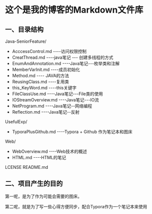 # 这个是我的博客的Markdown文件库
 ## 一、目录结构

Java-SeniorFeature/

+ AcccessControl.md             ----访问权限控制
+ CreatThread.md                  ----java笔记 --- 创建多线程的方式
+ EnumAndAnnotation.md   ----Java笔记---枚举类和注解
+ MemberVarInit.md              ----成员初始化
+ Method.md                           ---- JAVA的方法
+ ReusingClass.md                  ----复用类
+ this_KeyWord.md                 ----this关键字
+ FileClassUse.md                   ----Java笔记---File类的使用
+ IOStreamOverview.md        ----Java笔记---IO流
+ NetProgram.md                    ----Java笔记--网络编程
+ Reflection.md                        ----Java笔记--反射

UsefulExp/

+ TyporaPlusGithub.md          ----Typora + Github 作为笔记本和图床

Web/

+ WebOverview.md                  ----Web技术的概述
+ HTML.md                                ----HTML的笔记

LCENSE
README.md

## 二、项目产生的目的

第一呢，是为了作为可能会需要的图床。

第二呢，就是为了写一些心得方便同步，配合Typora作为一个笔记本来使用

  